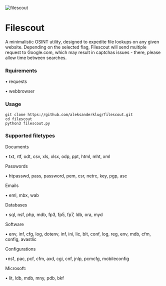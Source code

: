 ![filescout](https://user-images.githubusercontent.com/83586282/136834438-cb0312d5-c7ef-4767-8ccd-9d1aecee295d.png)

# Filescout
A minimalistic OSINT utility, designed to expedite file lookups on any given website.
Depending on the selected flag, Filescout will send multiple request to Google.com, which may result in captchas issues - there, please allow time between searches.

### Rquirements

• requests

• webbrowser

### Usage
```
git clone https://github.com/aleksanderklug/filescout.git
cd filescout
python3 filescout.py
```

### Supported filetypes

Documents

• txt, rtf, odt, csv, xls, xlsx, odp, ppt, html, mht, xml

Passwords

• htpasswd, pass, password, pem, csr, netrc, key, pgp, asc

Emails 

• eml, mbx, wab

Databases

• sql, nsf, php, mdb, fp3, fp5, fp7, ldb, ora, myd

Software 

• env, inf, cfg, log, dotenv, inf, ini, lic, blt, conf, log, reg, env, mdb, cfm, config, avastlic

Configurations

•ns1, pac, pcf, cfm, axd, cgi, cnf, jnlp, pcmcfg, mobileconfig

Microsoft:

• lit, ldb, mdb, mny, pdb, bkf
